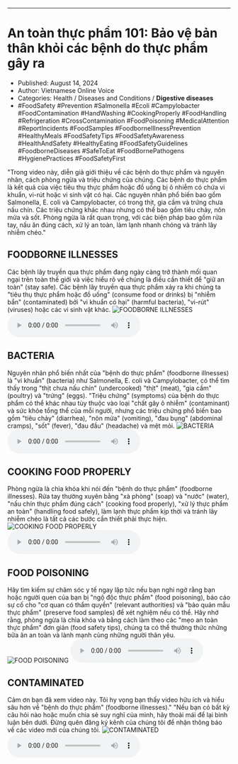 
---

# An toàn thực phẩm 101: Bảo vệ bản thân khỏi các bệnh do thực phẩm gây ra

- Published: August 14, 2024
- Author: Vietnamese Online Voice
- Categories: Health / Diseases and Conditions / **Digestive diseases**
- #FoodSafety #Prevention #Salmonella #Ecoli #Campylobacter #FoodContamination #HandWashing #CookingProperly #FoodHandling #Refrigeration #CrossContamination #FoodPoisoning #MedicalAttention #ReportIncidents #FoodSamples #FoodborneIllnessPrevention #HealthyMeals #FoodSafetyTips #FoodSafetyAwareness #HealthAndSafety #HealthyEating #FoodSafetyGuidelines #FoodborneDiseases #SafeToEat #FoodBornePathogens #HygienePractices #FoodSafetyFirst

"Trong video này, diễn giả giới thiệu về các bệnh do thực phẩm và nguyên nhân, cách phòng ngừa và triệu chứng của chúng. Các bệnh do thực phẩm là kết quả của việc tiêu thụ thực phẩm hoặc đồ uống bị ô nhiễm có chứa vi khuẩn, vi-rút hoặc vi sinh vật có hại. Các nguyên nhân phổ biến bao gồm Salmonella, E. coli và Campylobacter, có trong thịt, gia cầm và trứng chưa nấu chín. Các triệu chứng khác nhau nhưng có thể bao gồm tiêu chảy, nôn mửa và sốt. Phòng ngừa là rất quan trọng, với các biện pháp bao gồm rửa tay, nấu ăn đúng cách, xử lý an toàn, làm lạnh nhanh chóng và tránh lây nhiễm chéo."


## FOODBORNE ILLNESSES

Các bệnh lây truyền qua thực phẩm đang ngày càng trở thành mối quan ngại trên toàn thế giới và việc hiểu rõ về chúng là điều cần thiết để "giữ an toàn" (stay safe). Các bệnh lây truyền qua thực phẩm xảy ra khi chúng ta "tiêu thụ thực phẩm hoặc đồ uống" (consume food or drinks) bị "nhiễm bẩn" (contaminated) bởi "vi khuẩn có hại" (harmful bacteria), "vi-rút" (viruses) hoặc các vi sinh vật khác.
![FOODBORNE ILLNESSES](https://http-archiver-apis-production-80.schnworks.com/storage/images/transitions/2024-08-14/transition-52665380801-Montserrat-ExtraBold-9C27B0.jpg)
<audio controls>
    <source src="https://http-archiver-apis-production-80.schnworks.com/storage/storage/audio/file-14137553216.mp3" type="audio/mpeg">
</audio>



## BACTERIA

Nguyên nhân phổ biến nhất của "bệnh do thực phẩm" (foodborne illnesses) là "vi khuẩn" (bacteria) như Salmonella, E. coli và Campylobacter, có thể tìm thấy trong "thịt chưa nấu chín" (undercooked) "thịt" (meat), "gia cầm" (poultry) và "trứng" (eggs). "Triệu chứng" (symptoms) của bệnh do thực phẩm có thể khác nhau tùy thuộc vào loại "chất gây ô nhiễm" (contaminant) và sức khỏe tổng thể của mỗi người, nhưng các triệu chứng phổ biến bao gồm "tiêu chảy" (diarrhea), "nôn mửa" (vomiting), "đau bụng" (abdominal cramps), "sốt" (fever), "đau đầu" (headache) và mệt mỏi.
![BACTERIA](https://http-archiver-apis-production-80.schnworks.com/storage/images/transitions/2024-08-14/transition--11357728347-Montserrat-Thin-880E4F.jpg)
<audio controls>
    <source src="https://http-archiver-apis-production-80.schnworks.com/storage/storage/audio/file-7926978988.mp3" type="audio/mpeg">
</audio>



## COOKING FOOD PROPERLY

Phòng ngừa là chìa khóa khi nói đến "bệnh do thực phẩm" (foodborne illnesses). Rửa tay thường xuyên bằng "xà phòng" (soap) và "nước" (water), "nấu chín thực phẩm đúng cách" (cooking food properly), "xử lý thực phẩm an toàn" (handling food safely), làm lạnh thực phẩm kịp thời và tránh lây nhiễm chéo là tất cả các bước cần thiết phải thực hiện.
![COOKING FOOD PROPERLY](https://http-archiver-apis-production-80.schnworks.com/storage/images/transitions/2024-08-14/transition--29986174830-Montserrat-Regular-512DA8.jpg)
<audio controls>
    <source src="https://http-archiver-apis-production-80.schnworks.com/storage/storage/audio/file-35112081916.mp3" type="audio/mpeg">
</audio>



## FOOD POISONING

Hãy tìm kiếm sự chăm sóc y tế ngay lập tức nếu bạn nghi ngờ rằng bạn hoặc người quen của bạn bị "ngộ độc thực phẩm" (food poisoning), báo cáo sự cố cho "cơ quan có thẩm quyền" (relevant authorities) và "bảo quản mẫu thực phẩm" (preserve food samples) để xét nghiệm nếu có thể. Hãy nhớ rằng, phòng ngừa là chìa khóa và bằng cách làm theo các "mẹo an toàn thực phẩm" đơn giản (food safety tips), chúng ta có thể thưởng thức những bữa ăn an toàn và lành mạnh cùng những người thân yêu.
![FOOD POISONING](https://http-archiver-apis-production-80.schnworks.com/storage/images/transitions/2024-08-14/transition-41049846798-Montserrat-Black-4A148C.jpg)
<audio controls>
    <source src="https://http-archiver-apis-production-80.schnworks.com/storage/storage/audio/file-3897183235.mp3" type="audio/mpeg">
</audio>



## CONTAMINATED

Cảm ơn bạn đã xem video này. Tôi hy vọng bạn thấy video hữu ích và hiểu sâu hơn về "bệnh do thực phẩm" (foodborne illnesses)." "Nếu bạn có bất kỳ câu hỏi nào hoặc muốn chia sẻ suy nghĩ của mình, hãy thoải mái để lại bình luận bên dưới. Đừng quên đăng ký kênh của chúng tôi để nhận thông báo về các video mới của chúng tôi.
![CONTAMINATED](https://http-archiver-apis-production-80.schnworks.com/storage/images/transitions/2024-08-14/transition-5134699769-Montserrat-Thin-7B1FA2.jpg)
<audio controls>
    <source src="https://http-archiver-apis-production-80.schnworks.com/storage/storage/audio/file-7833937954.mp3" type="audio/mpeg">
</audio>

